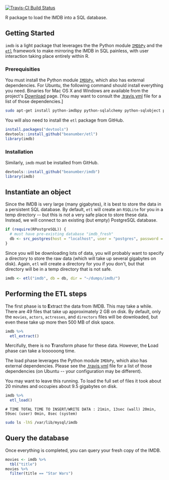 [![Travis-CI Build Status](https://travis-ci.org/beanumber/imdb.svg?branch=master)](https://travis-ci.org/beanumber/imdb)

R package to load the IMDB into a SQL database.

Getting Started
---------------

`imdb` is a light package that leverages the the Python module [`IMDbPy`](https://github.com/alberanid/imdbpy) and the [`etl`](http://www.github.com/beanumber/etl) framework to make mirroring the IMDB in SQL painless, with user interaction taking place entirely within R.

### Prerequisities

You must install the Python module [`IMDbPy`](http://imdbpy.sourceforge.net/), which also has external dependencies. For Ubuntu, the following command should install everything you need. Binaries for Mac OS X and Windows are available from the project's [Download](http://imdbpy.sourceforge.net/downloads.html) page. \[You may want to consult the [.travis.yml](https://github.com/beanumber/imdb/blob/master/.travis.yml) file for a list of those dependencies.\]

``` bash
sudo apt-get install python-imdbpy python-sqlalchemy python-sqlobject python-psycopg2 python-mysqldb
```

You will also need to install the `etl` package from GitHub.

``` r
install.packages("devtools")
devtools::install_github("beanumber/etl")
library(imdb)
```

### Installation

Similarly, `imdb` must be installed from GitHub.

``` r
devtools::install_github("beanumber/imdb")
library(imdb)
```

Instantiate an object
---------------------

Since the IMDB is very large (many gigabytes), it is best to store the data in a persistent SQL database. By default, `etl` will create an `RSQLite` for you in a temp directory -- but this is not a very safe place to store these data. Instead, we will connect to an existing (but empty) PostgreSQL database.

``` r
if (require(RPostgreSQL)) {
  # must have pre-existing database "imdb_fresh"
  db <- src_postgres(host = "localhost", user = "postgres", password = "postgres", dbname = "imdb_fresh")
}
```

Since you will be downloading lots of data, you will probably want to specify a directory to store the raw data (which will take up several gigabytes on disk). Again, `etl` will create a directory for you if you don't, but that directory will be in a temp directory that is not safe.

``` r
imdb <- etl("imdb", db = db, dir = "~/dumps/imdb/")
```

Performing the ETL steps
------------------------

The first phase is to **E**xtract the data from IMDB. This may take a while. There are 49 files that take up approximately 2 GB on disk. By default, only the `movies`, `actors`, `actresses`, and `directors` files will be downloaded, but even these take up more then 500 MB of disk space.

``` r
imdb %>%
  etl_extract()
```

Mercifully, there is no **T**ransform phase for these data. However, the **L**oad phase can take a loooooong time.

The load phase leverages the Python module `IMDbPy`, which also has external dependencies. Please see the [.travis.yml](https://github.com/beanumber/imdb/blob/master/.travis.yml) file for a list of those dependencies (on Ubuntu -- your configuration may be different).

You may want to leave this running. To load the full set of files it took about 20 minutes and occupies about 9.5 gigabytes on disk.

``` r
imdb %>%
  etl_load()
```

    # TIME TOTAL TIME TO INSERT/WRITE DATA : 21min, 13sec (wall) 20min, 59sec (user) 0min, 8sec (system)

``` bash
sudo ls -lhS /var/lib/mysql/imdb
```

Query the database
------------------

Once everything is completed, you can query your fresh copy of the IMDB.

``` r
movies <- imdb %>%
  tbl("title")
movies %>%
  filter(title == "Star Wars")
```
